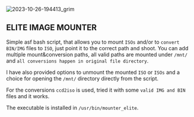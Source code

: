 ![2023-10-26-194413_grim](https://github.com/siyia2/mounter_elite/assets/46220960/c5c60774-548a-44dc-85b5-8b6e50239df8)

## ELITE IMAGE MOUNTER

Simple asf bash script, that allows you to mount `ISOs` and/or to `convert` `BIN/IMG` files to `ISO`, just point it to the correct path and shoot.
You can add multiple mount&conversion paths, all valid paths are mounted under `/mnt/` and `all conversions happen in original file directory`.

I have also provided options to unmount the mounted `ISO` or `ISOs` and a choice for opening the `/mnt/` directory directly from the script.

For the conversions `ccd2iso` is used, tried it with some `valid IMG and BIN` files and it works.

The executable is installed in `/usr/bin/mounter_elite`.

